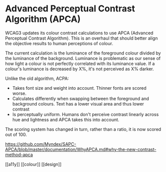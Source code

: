 # Advanced Perceptual Contrast Algorithm (APCA)
WCAG3 updates its colour contrast calculations to use APCA (Advanced Perceptual Contrast Algorithm). This is an overhaul that should better align the objective results to human perceptions of colour.

The current calculation is the luminance of the foreground colour divided by the luminance of the background. Luminance is problematic as our sense of how light a colour is not perfectly correlated with its luminance value. If a colour's luminance is decreased by X%, it's not perceived as X% darker.

Unlike the old algorithm, ACPA:
- Takes font size and weight into account. Thinner fonts are scored worse.
- Calculates differently when swapping between the foreground and background colours. Text has a lower visual area and thus lower contrast
- Is perceptually uniform. Humans don't perceive contrast linearly across hue and lightness and APCA takes this into account.

The scoring system has changed in turn, rather than a ratio, it is now scored out of 100.

https://github.com/Myndex/SAPC-APCA/blob/master/documentation/WhyAPCA.md#why-the-new-contrast-method-apca

[[a11y]]
[[colour]]
[[design]]